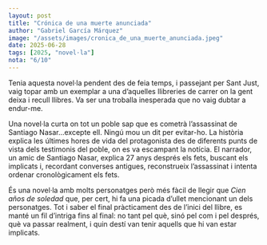 ```yaml
---
layout: post
title: "Crónica de una muerte anunciada"
author: "Gabriel García Márquez"
image: "/assets/images/cronica_de_una_muerte_anunciada.jpeg"
date: 2025-06-28
tags: [2025, "novel·la"]
nota: "6/10"
---
```


Tenia aquesta novel·la pendent des de feia temps, i passejant per Sant Just, vaig topar amb un exemplar a una d’aquelles llibreries de carrer on la gent deixa i recull llibres. Va ser una troballa inesperada que no vaig dubtar a endur-me.

Una novel·la curta on tot un poble sap que es cometrà l’assassinat de Santiago Nasar...excepte ell. Ningú mou un dit per evitar-ho. La història explica les últimes hores de vida del protagonista des de diferents punts de vista dels testimonis del poble, on es va escampant la notícia. El narrador, un amic de Santiago Nasar, explica 27 anys després els fets, buscant els implicats i, recordant converses antigues, reconstrueix l’assassinat i intenta ordenar cronològicament els fets.

És una novel·la amb molts personatges però més fàcil de llegir que <i>Cien años de soledad</i> que, per cert, hi fa una picada d’ullet mencionant un dels personatges. Tot i saber el final pràcticament des de l’inici del llibre, es manté un fil d’intriga fins al final: no tant pel què, sinó pel com i pel després, què va passar realment, i quin destí van tenir aquells que hi van estar implicats.